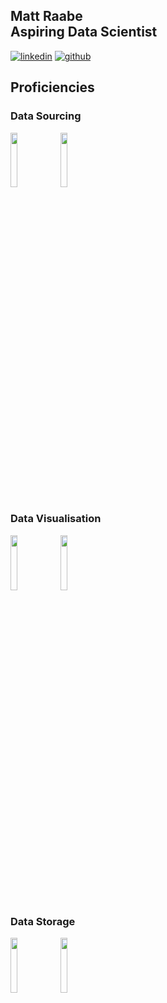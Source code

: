 ## Matt Raabe <br> Aspiring Data Scientist

<p align="left">
  <a href="https://www.linkedin.com/in/mattraabe/"><img alt="linkedin" title="Connect with me on LinkedIn" src="https://img.shields.io/badge/LinkedIn-Connect-white"/></a>
  <a href="https://github.com/mattraabe"><img alt="github" title="Follow me on Github" src="https://img.shields.io/github/followers/mattraabe?style=social"/></a>
</p>


## Proficiencies

### Data Sourcing
<p>
  <code><img width="15%" src="https://www.vectorlogo.zone/logos/python/python-ar21.svg"></code>
  <code><img width="15%" src="https://www.vectorlogo.zone/logos/prometheusio/prometheusio-ar21.svg"></code>
</p>

### Data Visualisation
<p>
  <code><img width="15%" src="https://www.vectorlogo.zone/logos/grafana/grafana-ar21.svg"></code>
  <code><img width="15%" src="https://www.vectorlogo.zone/logos/microsoft_powerbi/microsoft_powerbi-ar21.svg"></code>
</p>

### Data Storage
<p>
  <code><img width="15%" src="https://www.vectorlogo.zone/logos/influxdata/influxdata-ar21.svg"></code>
  <code><img width="15%" src="https://www.vectorlogo.zone/logos/mariadb/mariadb-ar21.svg"></code>
</p>
